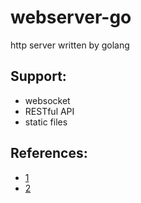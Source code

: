 # webserver-go
http server written by golang
## Support:
- websocket
- RESTful API
- static files

## References:
- [1](https://studygolang.com/articles/4520)
- [2](https://studygolang.com/articles/5456)